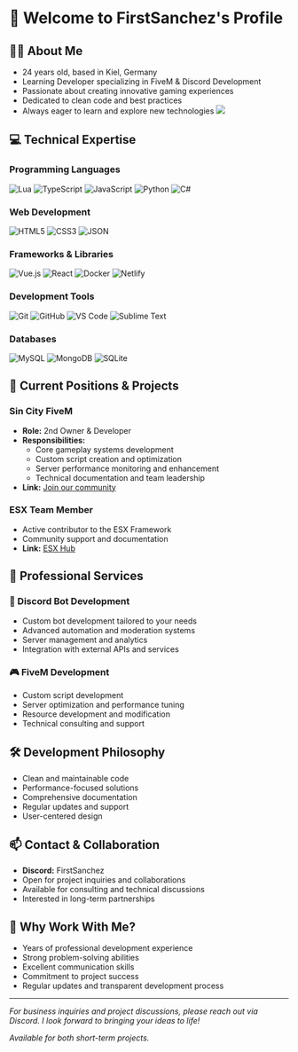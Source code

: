 # 👋 Welcome to FirstSanchez's Profile

## 🧑‍💻 About Me
- 24 years old, based in Kiel, Germany
- Learning Developer specializing in FiveM & Discord Development
- Passionate about creating innovative gaming experiences
- Dedicated to clean code and best practices
- Always eager to learn and explore new technologies
![](https://komarev.com/ghpvc/?username=FirstSanchez)

## 💻 Technical Expertise

### Programming Languages
![Lua](https://img.shields.io/badge/Lua-2C2D72?style=for-the-badge&logo=lua&logoColor=white)
![TypeScript](https://img.shields.io/badge/TypeScript-007ACC?style=for-the-badge&logo=typescript&logoColor=white)
![JavaScript](https://img.shields.io/badge/JavaScript-F7DF1E?style=for-the-badge&logo=javascript&logoColor=black)
![Python](https://img.shields.io/badge/Python-3776AB?style=for-the-badge&logo=python&logoColor=white)
![C#](https://img.shields.io/badge/C%23-239120?style=for-the-badge&logo=c-sharp&logoColor=white)

### Web Development
![HTML5](https://img.shields.io/badge/HTML5-E34F26?style=for-the-badge&logo=html5&logoColor=white)
![CSS3](https://img.shields.io/badge/CSS3-1572B6?style=for-the-badge&logo=css3&logoColor=white)
![JSON](https://img.shields.io/badge/JSON-000000?style=for-the-badge&logo=json&logoColor=white)

### Frameworks & Libraries
![Vue.js](https://img.shields.io/badge/Vue.js-35495E?style=for-the-badge&logo=vue.js&logoColor=4FC08D)
![React](https://img.shields.io/badge/React-20232A?style=for-the-badge&logo=react&logoColor=61DAFB)
![Docker](https://img.shields.io/badge/Docker-2496ED?style=for-the-badge&logo=docker&logoColor=white)
![Netlify](https://img.shields.io/badge/Netlify-00C7B7?style=for-the-badge&logo=netlify&logoColor=white)

### Development Tools
![Git](https://img.shields.io/badge/Git-F05032?style=for-the-badge&logo=git&logoColor=white)
![GitHub](https://img.shields.io/badge/GitHub-100000?style=for-the-badge&logo=github&logoColor=white)
![VS Code](https://img.shields.io/badge/VS_Code-007ACC?style=for-the-badge&logo=visual-studio-code&logoColor=white)
![Sublime Text](https://img.shields.io/badge/Sublime_Text-FF9800?style=for-the-badge&logo=sublime-text&logoColor=white)

### Databases
![MySQL](https://img.shields.io/badge/MySQL-4479A1?style=for-the-badge&logo=mysql&logoColor=white)
![MongoDB](https://img.shields.io/badge/MongoDB-47A248?style=for-the-badge&logo=mongodb&logoColor=white)
![SQLite](https://img.shields.io/badge/SQLite-003B57?style=for-the-badge&logo=sqlite&logoColor=white)

## 🚀 Current Positions & Projects

### Sin City FiveM
- **Role:** 2nd Owner & Developer
- **Responsibilities:**
  - Core gameplay systems development
  - Custom script creation and optimization
  - Server performance monitoring and enhancement
  - Technical documentation and team leadership
- **Link:** [Join our community](https://discord.gg/sincityrp)

### ESX Team Member
- Active contributor to the ESX Framework
- Community support and documentation
- **Link:** [ESX Hub](https://discord.gg/esx-hub)

## 💼 Professional Services

### 🤖 Discord Bot Development
- Custom bot development tailored to your needs
- Advanced automation and moderation systems
- Server management and analytics
- Integration with external APIs and services

### 🎮 FiveM Development
- Custom script development
- Server optimization and performance tuning
- Resource development and modification
- Technical consulting and support

## 🛠️ Development Philosophy
- Clean and maintainable code
- Performance-focused solutions
- Comprehensive documentation
- Regular updates and support
- User-centered design

## 📫 Contact & Collaboration
- **Discord:** FirstSanchez
- Open for project inquiries and collaborations
- Available for consulting and technical discussions
- Interested in long-term partnerships

## 🌟 Why Work With Me?
- Years of professional development experience
- Strong problem-solving abilities
- Excellent communication skills
- Commitment to project success
- Regular updates and transparent development process

---

*For business inquiries and project discussions, please reach out via Discord. I look forward to bringing your ideas to life!* 

*Available for both short-term projects.*
